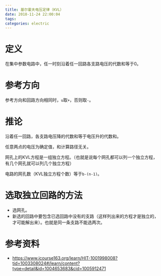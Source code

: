 ```yaml
---
title: 基尔霍夫电压定律（KVL）
date: 2018-11-24 22:00:04
tags:
categories: electric
---
```


# 定义

在集中参数电路中，任一时刻沿着任一回路各支路电压的代数和等于0。

# 参考方向

参考方向和回路方向相同时，`u`取`+`，否则取`-`。

# 推论

沿着任一回路，各支路电压降的代数和等于电压升的代数和。

任意两点的电压为确定值，和计算路径无关。

网孔上的KVL方程是一组独立方程。（也就是说每个网孔都可以列一个独立方程，有几个网孔就可以列几个独立方程）

电路的网孔数（KVL独立方程个数）等于`b-(n-1)`。

# 选取独立回路的方法

- 选网孔。
- 新选的回路中要包含已选回路中没有的支路（这样列出来的方程才是独立的，才可能解出来）。也就是同一条支路不能选两次。



# 参考资料

- https://www.icourse163.org/learn/HIT-1001998008?tid=1003308024#/learn/content?type=detail&id=1004653683&cid=1005912471